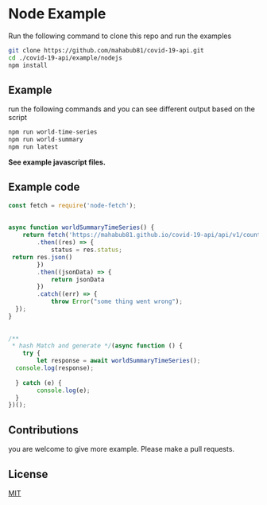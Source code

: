 
# Node Example

 Run the following command to clone this repo and run the examples

```bash
git clone https://github.com/mahabub81/covid-19-api.git 
cd ./covid-19-api/example/nodejs
npm install
```

## Example

run the following commands and you can see different output based on the script
```javascript
npm run world-time-series
npm run world-summary
npm run latest
```

**See example javascript files.**


## Example code
```javascript
const fetch = require('node-fetch');  
  
  
async function worldSummaryTimeSeries() {  
    return fetch('https://mahabub81.github.io/covid-19-api/api/v1/countries.json')  
        .then((res) => {  
            status = res.status;  
 return res.json()  
        })  
        .then((jsonData) => {  
            return jsonData  
        })  
        .catch((err) => {  
            throw Error("some thing went wrong");  
  });  
}  
  
  
/**  
 * hash Match and generate */(async function () {  
    try {  
        let response = await worldSummaryTimeSeries();  
  console.log(response);  
  
  } catch (e) {  
        console.log(e);  
  }  
})();
```


## Contributions
you are welcome to give more example. Please make a pull requests.


## License
[MIT](https://choosealicense.com/licenses/mit/)
